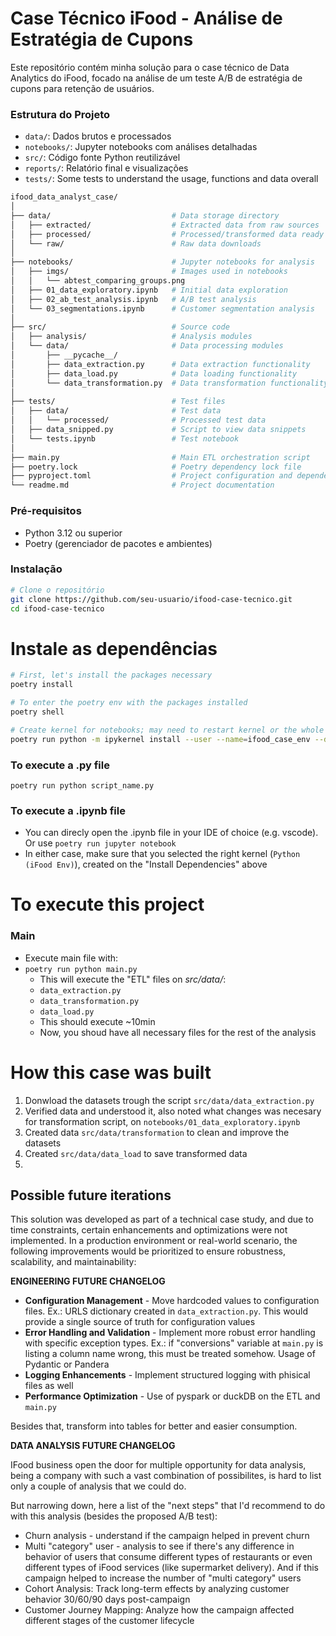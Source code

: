 # Case Técnico iFood - Análise de Estratégia de Cupons

Este repositório contém minha solução para o case técnico de Data Analytics do iFood, focado na análise de um teste A/B de estratégia de cupons para retenção de usuários.

### Estrutura do Projeto

- `data/`: Dados brutos e processados
- `notebooks/`: Jupyter notebooks com análises detalhadas
- `src/`: Código fonte Python reutilizável
- `reports/`: Relatório final e visualizações
- `tests/`: Some tests to understand the usage, functions and data overall


```bash
ifood_data_analyst_case/
│
├── data/                           # Data storage directory
│   ├── extracted/                  # Extracted data from raw sources
│   ├── processed/                  # Processed/transformed data ready for analysis
│   └── raw/                        # Raw data downloads
│
├── notebooks/                      # Jupyter notebooks for analysis
│   ├── imgs/                       # Images used in notebooks
│   │   └── abtest_comparing_groups.png
│   ├── 01_data_exploratory.ipynb   # Initial data exploration
│   ├── 02_ab_test_analysis.ipynb   # A/B test analysis
│   └── 03_segmentations.ipynb      # Customer segmentation analysis
│
├── src/                            # Source code
│   ├── analysis/                   # Analysis modules
│   └── data/                       # Data processing modules
│       ├── __pycache__/
│       ├── data_extraction.py      # Data extraction functionality
│       ├── data_load.py            # Data loading functionality
│       └── data_transformation.py  # Data transformation functionality
│
├── tests/                          # Test files
│   ├── data/                       # Test data
│   │   └── processed/              # Processed test data
│   ├── data_snipped.py             # Script to view data snippets
│   └── tests.ipynb                 # Test notebook
│
├── main.py                         # Main ETL orchestration script
├── poetry.lock                     # Poetry dependency lock file
├── pyproject.toml                  # Project configuration and dependencies
└── readme.md                       # Project documentation
```

### Pré-requisitos
- Python 3.12 ou superior
- Poetry (gerenciador de pacotes e ambientes)


### Instalação 

```bash
# Clone o repositório
git clone https://github.com/seu-usuario/ifood-case-tecnico.git
cd ifood-case-tecnico
```

# Instale as dependências
```bash
# First, let's install the packages necessary
poetry install 

# To enter the poetry env with the packages installed
poetry shell 

# Create kernel for notebooks; may need to restart kernel or the whole vscode/cursor/IDE of choice
poetry run python -m ipykernel install --user --name=ifood_case_env --display-name "Python (iFood Env)" 
```

### To execute a .py file
`poetry run python script_name.py`

### To execute a .ipynb file

- You can direcly open the .ipynb file in your IDE of choice (e.g. vscode). Or use `poetry run jupyter notebook`
- In either case, make sure that you selected the right kernel (`Python (iFood Env)`), created on the "Install Dependencies" above


# To execute this project

### Main 

- Execute main file with:
- `poetry run python main.py`
  - This will execute the "ETL" files on *src/data/*:
  - `data_extraction.py`
  - `data_transformation.py`
  - `data_load.py`
  - This should execute ~10min 
  - Now, you shoud have all necessary files for the rest of the analysis



# How this case was built

1. Donwload the datasets trough the script `src/data/data_extraction.py`
2. Verified data and understood it, also noted what changes was necesary for transformation script, on `notebooks/01_data_exploratory.ipynb`
3. Created data `src/data/transformation` to clean and improve the datasets
4. Created `src/data/data_load` to save transformed data
5. 


## Possible future iterations 

This solution was developed as part of a technical case study, and due to time constraints, certain enhancements and optimizations were not implemented. In a production environment or real-world scenario, the following improvements would be prioritized to ensure robustness, scalability, and maintainability:

**ENGINEERING FUTURE CHANGELOG**

- **Configuration Management** - Move hardcoded values to configuration files. Ex.: URLS dictionary created in `data_extraction.py`. This would provide a single source of truth for configuration values
- **Error Handling and Validation** -  Implement more robust error handling with specific exception types. Ex.: if "conversions" variable at `main.py` is listing a column name wrong, this must be treated somehow. Usage of Pydantic or Pandera
- **Logging Enhancements** - Implement structured logging with phisical files as well
- **Performance Optimization** - Use of pyspark or duckDB on the ETL and `main.py` 

Besides that, transform into tables for better and easier consumption. 

**DATA ANALYSIS FUTURE CHANGELOG**

IFood business open the door for multiple opportunity for data analysis, being a company with such a vast combination of possibilites, is hard to list only a couple of analysis that we could do. 

But narrowing down, here a list of the "next steps" that I'd recommend to do with this analysis (besides the proposed A/B test): 

- Churn analysis - understand if the campaign helped in prevent churn 
- Multi "category" user - analysis to see if there's any difference in behavior of users that consume different types of restaurants or even different types of iFood services (like supermarket delivery). And if this campaign helped to increase the number of "multi category" users
- Cohort Analysis: Track long-term effects by analyzing customer behavior 30/60/90 days post-campaign
- Customer Journey Mapping: Analyze how the campaign affected different stages of the customer lifecycle

